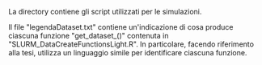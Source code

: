 La directory contiene gli script utilizzati per le simulazioni.

Il file "legendaDataset.txt" contiene un'indicazione di cosa produce ciascuna funzione "get_dataset_()" contenuta in "SLURM_DataCreateFunctionsLight.R". In particolare,
facendo riferimento alla tesi, utilizza un linguaggio simile per identificare ciascuna funzione.
